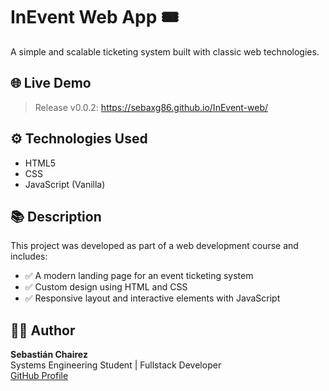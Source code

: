 # InEvent Web App 🎟️

A simple and scalable ticketing system built with classic web technologies.

## 🌐 Live Demo

> Release v0.0.2: https://sebaxg86.github.io/InEvent-web/

## ⚙️ Technologies Used

- HTML5
- CSS
- JavaScript (Vanilla)

## 📚 Description

This project was developed as part of a web development course and includes:

- ✅ A modern landing page for an event ticketing system
- ✅ Custom design using HTML and CSS
- ✅ Responsive layout and interactive elements with JavaScript

## 👨‍💻 Author

**Sebastián Chairez**  
Systems Engineering Student | Fullstack Developer  
[GitHub Profile](https://github.com/sebaxg86)
